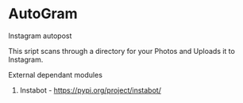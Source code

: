 # AutoGram
Instagram autopost 

This sript scans through a directory for your Photos and Uploads it to Instagram. 

External dependant modules
1. Instabot - https://pypi.org/project/instabot/
